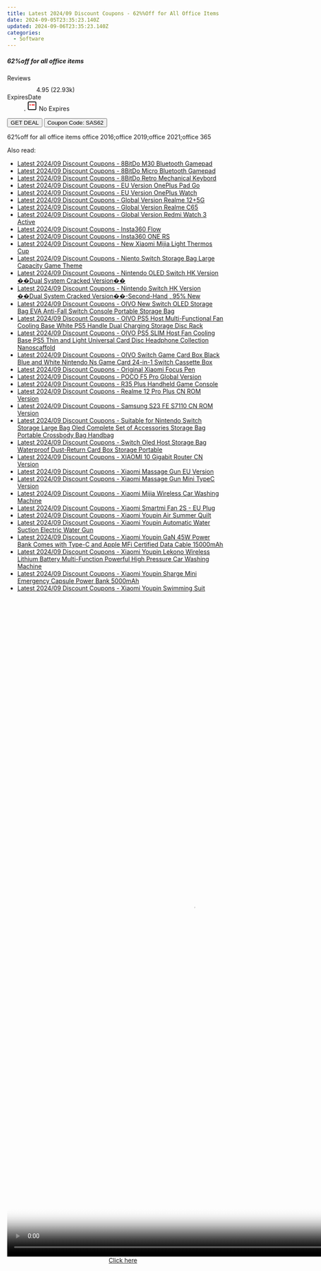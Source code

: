 ```yaml
---
title: Latest 2024/09 Discount Coupons - 62%%Off for All Office Items
date: 2024-09-05T23:35:23.140Z
updated: 2024-09-06T23:35:23.140Z
categories:
  - Software
---
```



<div class="max-w-4xl mx-auto grid grid-cols-1 lg:max-w-5xl lg:gap-x-20 lg:grid-cols-2">
  <div class="relative p-3 col-start-1 row-start-1 flex flex-col-reverse rounded-lg bg-gradient-to-t from-black/75 via-black/0 sm:bg-none sm:row-start-2 sm:p-0 lg:row-start-1">
    <h5 class="mt-1 text-lg font-semibold text-white sm:text-slate-900 md:text-2xl dark:sm:text-white">62%off for all office items</h5>
  </div>
  
  <div class="col-start-1 col-end-3 row-start-1 grid gap-4 sm:mb-6 sm:grid-cols-4 lg:col-start-2 lg:row-span-6 lg:row-end-6 lg:mb-0 lg:gap-6">
    
  </div>
  <dl class="row-start-2 mt-4 flex items-center text-xs font-medium sm:row-start-3 sm:mt-1 md:mt-2.5 lg:row-start-2">
    <dt class="sr-only">Reviews</dt>
    <dd class="flex items-center text-indigo-600 dark:text-indigo-400">
      <svg width="24" height="24" fill="none" aria-hidden="true" class="mr-1 stroke-current dark:stroke-indigo-500">
        <path d="m12 5 2 5h5l-4 4 2.103 5L12 16l-5.103 3L9 14l-4-4h5l2-5Z" stroke-width="2" stroke-linecap="round" stroke-linejoin="round" />
      </svg>
      <span>4.95 <span class="font-normal text-slate-400">(22.93k)</span></span>
    </dd>
    <dt class="sr-only">ExpiresDate</dt>
    <dd class="flex items-center">
      <svg width="2" height="2" aria-hidden="true" fill="currentColor" class="mx-3 text-slate-300">
        <circle cx="1" cy="1" r="1" />
      </svg>
      <svg width="24" height="24" viewBox="0 0 24 24" fill="none" stroke="currentColor" stroke-width="2">
        <rect x="3" y="3" width="18" height="18" rx="2" fill="#fff" />
        <path d="M6 10L18 10" stroke="red" stroke-width="2" fill="none" />
        <path d="M10 6L10 18" stroke="#fff" stroke-width="2" fill="none" />
      </svg>
      No Expires    </dd>
  </dl>
  <div class="col-start-1 row-start-3 mt-4 self-center sm:col-start-2 sm:row-span-2 sm:row-start-2 sm:mt-0 lg:col-start-1 lg:row-start-3 lg:row-end-4 lg:mt-6">
    <button type="button" onClick="javascript:window.open(decodeURIComponent('https%3A%2F%2Fwww.shareasale.com%2Fu.cfm%3Fd%3D988304%26m%3D102236%26u%3D4338022'), '_blank');void(0);" class="rounded-lg bg-red-600 px-3 py-2 text-sm font-medium leading-6 text-white">GET DEAL</button>
    <button type="button" onClick="javascript:window.open(decodeURIComponent('https%3A%2F%2Fwww.shareasale.com%2Fu.cfm%3Fd%3D988304%26m%3D102236%26u%3D4338022'), '_blank');void(0);" class="border-dashed border-2 border-indigo-600 bg-green-100 text-sm leading-6 font-medium py-2 px-3 rounded-lg">Coupon Code: SAS62</button>
  </div>
  <p class="col-start-1 mt-4 text-sm leading-6 sm:col-span-2 lg:col-span-1 lg:row-start-4 lg:mt-6 dark:text-slate-400">
    62%off for all office items 
office 2016;office 2019;office 2021;office 365  </p>
</div>
<span class="atpl-alsoreadstyle">Also read:</span>
<div><ul>
<li><a href="https://coupons.techidaily.com/coupon-1117991-share-97331-sale/"><u>Latest 2024/09 Discount Coupons - 8BitDo M30 Bluetooth Gamepad</u></a></li>
<li><a href="https://coupons.techidaily.com/coupon-1117992-share-97331-sale/"><u>Latest 2024/09 Discount Coupons - 8BitDo Micro Bluetooth Gamepad</u></a></li>
<li><a href="https://coupons.techidaily.com/coupon-1117998-share-97331-sale/"><u>Latest 2024/09 Discount Coupons - 8BitDo Retro Mechanical Keybord</u></a></li>
<li><a href="https://coupons.techidaily.com/coupon-1118018-share-97331-sale/"><u>Latest 2024/09 Discount Coupons - EU Version OnePlus Pad Go</u></a></li>
<li><a href="https://coupons.techidaily.com/coupon-1118013-share-97331-sale/"><u>Latest 2024/09 Discount Coupons - EU Version OnePlus Watch</u></a></li>
<li><a href="https://coupons.techidaily.com/coupon-1118014-share-97331-sale/"><u>Latest 2024/09 Discount Coupons - Global Version Realme 12+5G</u></a></li>
<li><a href="https://coupons.techidaily.com/coupon-1118009-share-97331-sale/"><u>Latest 2024/09 Discount Coupons - Global Version Realme C65</u></a></li>
<li><a href="https://coupons.techidaily.com/coupon-1118004-share-97331-sale/"><u>Latest 2024/09 Discount Coupons - Global Version Redmi Watch 3 Active</u></a></li>
<li><a href="https://coupons.techidaily.com/coupon-1118010-share-97331-sale/"><u>Latest 2024/09 Discount Coupons - Insta360 Flow</u></a></li>
<li><a href="https://coupons.techidaily.com/coupon-1118011-share-97331-sale/"><u>Latest 2024/09 Discount Coupons - Insta360 ONE RS</u></a></li>
<li><a href="https://coupons.techidaily.com/coupon-1118005-share-97331-sale/"><u>Latest 2024/09 Discount Coupons - New Xiaomi Mijia Light Thermos Cup</u></a></li>
<li><a href="https://coupons.techidaily.com/coupon-1118003-share-97331-sale/"><u>Latest 2024/09 Discount Coupons - Niento Switch Storage Bag Large Capacity Game Theme</u></a></li>
<li><a href="https://coupons.techidaily.com/coupon-1118016-share-97331-sale/"><u>Latest 2024/09 Discount Coupons - Nintendo OLED Switch HK Version ��Dual System Cracked Version��</u></a></li>
<li><a href="https://coupons.techidaily.com/coupon-1118015-share-97331-sale/"><u>Latest 2024/09 Discount Coupons - Nintendo Switch HK Version ��Dual System Cracked Version��-Second-Hand , 95% New</u></a></li>
<li><a href="https://coupons.techidaily.com/coupon-1117999-share-97331-sale/"><u>Latest 2024/09 Discount Coupons - OIVO New Switch OLED Storage Bag EVA Anti-Fall Switch Console Portable Storage Bag</u></a></li>
<li><a href="https://coupons.techidaily.com/coupon-1118001-share-97331-sale/"><u>Latest 2024/09 Discount Coupons - OIVO PS5 Host Multi-Functional Fan Cooling Base White PS5 Handle Dual Charging Storage Disc Rack</u></a></li>
<li><a href="https://coupons.techidaily.com/coupon-1117993-share-97331-sale/"><u>Latest 2024/09 Discount Coupons - OIVO PS5 SLIM Host Fan Cooling Base PS5 Thin and Light Universal Card Disc Headphone Collection Nanoscaffold</u></a></li>
<li><a href="https://coupons.techidaily.com/coupon-1118002-share-97331-sale/"><u>Latest 2024/09 Discount Coupons - OIVO Switch Game Card Box Black Blue and White Nintendo Ns Game Card 24-in-1 Switch Cassette Box</u></a></li>
<li><a href="https://coupons.techidaily.com/coupon-1117989-share-97331-sale/"><u>Latest 2024/09 Discount Coupons - Original Xiaomi Focus Pen</u></a></li>
<li><a href="https://coupons.techidaily.com/coupon-1118017-share-97331-sale/"><u>Latest 2024/09 Discount Coupons - POCO F5 Pro Global Version</u></a></li>
<li><a href="https://coupons.techidaily.com/coupon-1118012-share-97331-sale/"><u>Latest 2024/09 Discount Coupons - R35 Plus Handheld Game Console</u></a></li>
<li><a href="https://coupons.techidaily.com/coupon-1118020-share-97331-sale/"><u>Latest 2024/09 Discount Coupons - Realme 12 Pro Plus CN ROM Version</u></a></li>
<li><a href="https://coupons.techidaily.com/coupon-1118021-share-97331-sale/"><u>Latest 2024/09 Discount Coupons - Samsung S23 FE S7110 CN ROM Version</u></a></li>
<li><a href="https://coupons.techidaily.com/coupon-1117994-share-97331-sale/"><u>Latest 2024/09 Discount Coupons - Suitable for Nintendo Switch Storage Large Bag Oled Complete Set of Accessories Storage Bag Portable Crossbody Bag Handbag</u></a></li>
<li><a href="https://coupons.techidaily.com/coupon-1118000-share-97331-sale/"><u>Latest 2024/09 Discount Coupons - Switch Oled Host Storage Bag Waterproof Dust-Return Card Box Storage Portable</u></a></li>
<li><a href="https://coupons.techidaily.com/coupon-1118019-share-97331-sale/"><u>Latest 2024/09 Discount Coupons - XIAOMI 10 Gigabit Router CN Version</u></a></li>
<li><a href="https://coupons.techidaily.com/coupon-1117997-share-97331-sale/"><u>Latest 2024/09 Discount Coupons - Xiaomi Massage Gun EU Version</u></a></li>
<li><a href="https://coupons.techidaily.com/coupon-1117996-share-97331-sale/"><u>Latest 2024/09 Discount Coupons - Xiaomi Massage Gun Mini TypeC Version</u></a></li>
<li><a href="https://coupons.techidaily.com/coupon-1117988-share-97331-sale/"><u>Latest 2024/09 Discount Coupons - Xiaomi Mijia Wireless Car Washing Machine</u></a></li>
<li><a href="https://coupons.techidaily.com/coupon-1117990-share-97331-sale/"><u>Latest 2024/09 Discount Coupons - Xiaomi Smartmi Fan 2S - EU Plug</u></a></li>
<li><a href="https://coupons.techidaily.com/coupon-1117995-share-97331-sale/"><u>Latest 2024/09 Discount Coupons - Xiaomi Youpin Air Summer Quilt</u></a></li>
<li><a href="https://coupons.techidaily.com/coupon-1118008-share-97331-sale/"><u>Latest 2024/09 Discount Coupons - Xiaomi Youpin Automatic Water Suction Electric Water Gun</u></a></li>
<li><a href="https://coupons.techidaily.com/coupon-1117987-share-97331-sale/"><u>Latest 2024/09 Discount Coupons - Xiaomi Youpin GaN 45W Power Bank Comes with Type-C and Apple MFi Certified Data Cable 15000mAh</u></a></li>
<li><a href="https://coupons.techidaily.com/coupon-1117986-share-97331-sale/"><u>Latest 2024/09 Discount Coupons - Xiaomi Youpin Lekono Wireless Lithium Battery Multi-Function Powerful High Pressure Car Washing Machine</u></a></li>
<li><a href="https://coupons.techidaily.com/coupon-1118007-share-97331-sale/"><u>Latest 2024/09 Discount Coupons - Xiaomi Youpin Sharge Mini Emergency Capsule Power Bank 5000mAh</u></a></li>
<li><a href="https://coupons.techidaily.com/coupon-1118006-share-97331-sale/"><u>Latest 2024/09 Discount Coupons - Xiaomi Youpin Swimming Suit</u></a></li>
</ul></div>

<ins class="adsbygoogle"
      style="display:block"
      data-ad-client="ca-pub-7571918770474297"
      data-ad-slot="8358498916"
      data-ad-format="auto"
      data-full-width-responsive="true"></ins>
<!-- affiliate ads begin -->
<span id="1834903">
					<video width="864" height="1536" style="cursor:pointer"
           poster="//a.impactradius-go.com/display-clicktoplayimage/1834903.png"
           onclick="if(!this.playClicked){this.play();this.setAttribute('controls',true);this.playClicked=true;}">
	   <source src="//a.impactradius-go.com/display-ad/16836-1834903">
	   <img src="//a.impactradius-go.com/display-clicktoplayimage/1834903.png" style="border: none; height: 100%; width: 100%; object-fit: contain">
	</video>
	<div style="width:540px;text-align:center"><a href="javascript:window.open(decodeURIComponent('https%3A%2F%2F25home.pxf.io%2Fc%2F5597632%2F1834903%2F16836'), '_blank');void(0);">Click here</a></div>
</span>
<img height="0" width="0" src="https://imp.pxf.io/i/5597632/1834903/16836" style="position:absolute;visibility:hidden;" border="0" />
<!-- affiliate ads end -->